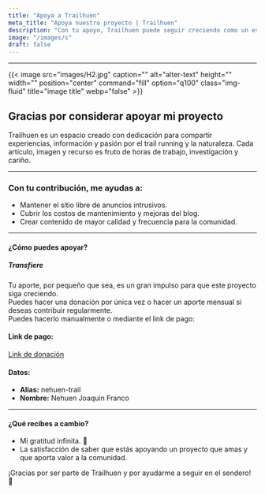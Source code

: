 ```yaml
---
title: "Apoya a Trailhuen"
meta_title: "Apoya nuestro proyecto | Trailhuen"
description: "Con tu apoyo, Trailhuen puede seguir creciendo como un espacio dedicado al trail running y la naturaleza. Descubre cómo puedes colaborar."
image: "/images/s"
draft: false
---
```

---
{{< image src="images/H2.jpg" caption="" alt="alter-text" height="" width="" position="center" command="fill" option="q100" class="img-fluid" title="image title" webp="false" >}}
## Gracias por considerar **apoyar mi proyecto**

Trailhuen es un espacio creado con dedicación para compartir experiencias, información y pasión por el trail running y la naturaleza. Cada artículo, imagen y recurso es fruto de horas de trabajo, investigación y cariño.  

---

### Con tu contribución, me ayudas a:

- Mantener el sitio libre de anuncios intrusivos.  
- Cubrir los costos de mantenimiento y mejoras del blog.  
- Crear contenido de mayor calidad y frecuencia para la comunidad.  

---

#### ¿Cómo puedes apoyar?  

##### Transfiere 
Tu aporte, por pequeño que sea, es un gran impulso para que este proyecto siga creciendo.       
Puedes hacer una donación por única vez o hacer un aporte mensual si deseas contribuir regularmente.  
Puedes hacerlo manualmente o mediante el link de pago:

#### **Link de pago:**
[Link de donación](https://link.mercadopago.com.ar/trailhuen "Link de donación")

#### **Datos:**
-  **Alias:** nehuen-trail 
-  **Nombre:** Nehuen Joaquin Franco

---

#### ¿Qué recibes a cambio?  
- Mi gratitud infinita. 🙏  
- La satisfacción de saber que estás apoyando un proyecto que amas y que aporta valor a la comunidad.  

¡Gracias por ser parte de Trailhuen y por ayudarme a seguir en el sendero! 🌿  
